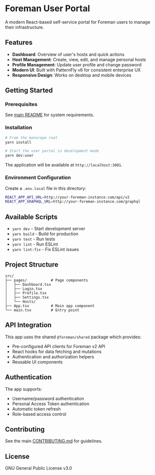 # Foreman User Portal

A modern React-based self-service portal for Foreman users to manage their infrastructure.

## Features

- **Dashboard**: Overview of user's hosts and quick actions
- **Host Management**: Create, view, edit, and manage personal hosts
- **Profile Management**: Update user profile and change password
- **Modern UI**: Built with PatternFly v6 for consistent enterprise UX
- **Responsive Design**: Works on desktop and mobile devices

## Getting Started

### Prerequisites

See [main README](../../README.md#prerequisites) for system requirements.

### Installation

```bash
# From the monorepo root
yarn install

# Start the user portal in development mode
yarn dev:user
```

The application will be available at `http://localhost:3001`.

### Environment Configuration

Create a `.env.local` file in this directory:

```bash
REACT_APP_API_URL=http://your-foreman-instance.com/api/v2
REACT_APP_GRAPHQL_URL=http://your-foreman-instance.com/graphql
```

## Available Scripts

- `yarn dev` - Start development server
- `yarn build` - Build for production
- `yarn test` - Run tests
- `yarn lint` - Run ESLint
- `yarn lint:fix` - Fix ESLint issues

## Project Structure

```
src/
├── pages/           # Page components
│   ├── Dashboard.tsx
│   ├── Login.tsx
│   ├── Profile.tsx
│   ├── Settings.tsx
│   └── Hosts/
├── App.tsx          # Main app component
└── main.tsx         # Entry point
```

## API Integration

This app uses the shared `@foreman/shared` package which provides:

- Pre-configured API clients for Foreman v2 API
- React hooks for data fetching and mutations
- Authentication and authorization helpers
- Reusable UI components

## Authentication

The app supports:

- Username/password authentication
- Personal Access Token authentication
- Automatic token refresh
- Role-based access control

## Contributing

See the main [CONTRIBUTING.md](../../CONTRIBUTING.md) for guidelines.

## License

GNU General Public License v3.0